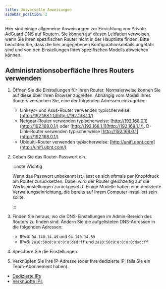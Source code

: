 ```yaml
---
title: Universelle Anweisungen
sidebar_position: 2
---
```


Hier sind einige allgemeine Anweisungen zur Einrichtung von Private AdGuard DNS auf Routern. Sie können auf diesen Leitfaden verweisen, wenn Sie Ihren spezifischen Router nicht in der Hauptliste finden. Bitte beachten Sie, dass die hier angegebenen Konfigurationsdetails ungefähr sind und von den Einstellungen Ihres spezifischen Modells abweichen können.

## Administrationsoberfläche Ihres Routers verwenden

1. Öffnen Sie die Einstellungen für Ihren Router. Normalerweise können Sie auf diese über Ihren Browser zugreifen. Abhängig vom Modell Ihres Routers versuchen Sie, eine der folgenden Adressen einzugeben:
   - Linksys- und Asus-Router verwenden typischerweise: [http://192.168.1.1](http://192.168.1.1/)
   - Netgear-Router verwenden typischerweise: [http://192.168.0.1](http://192.168.0.1/) oder [http://192.168.1.1](http://192.168.1.1/). D-Link-Router verwenden typischerweise [http://192.168.0.1](http://192.168.0.1/)
   - Ubiquiti-Router verwenden typischerweise: [http://unifi.ubnt.com](http://unifi.ubnt.com/)

2. Geben Sie das Router-Passwort ein.

   :::note Wichtig

   Wenn das Passwort unbekannt ist, lässt es sich oftmals per Knopfdruck am Router zurücksetzen. Dabei wird der Router gleichzeitig auf die Werkseinstellungen zurückgesetzt. Einige Modelle haben eine dedizierte Verwaltungseinrichtung, die bereits auf Ihrem Computer installiert sein sollte.

   :::

3. Finden Sie heraus, wo die DNS-Einstellungen im Admin-Bereich des Routers zu finden sind. Ändern Sie die aufgelisteten DNS-Adressen in die folgenden Adressen:
   - IPv4: `94.140.14.49` und `94.140.14.59`
   - IPv6: `2a10:50c0:0:0:0:0:ded:ff` und `2a10:50c0:0:0:0:0:dad:ff`

4. Speichern Sie die Einstellungen.

5. Verknüpfen Sie Ihre IP-Adresse (oder Ihre dedizierte IP, falls Sie ein Team-Abonnement haben).

- [Dedizierte IPs](/private-dns/connect-devices/other-options/dedicated-ip.md)
- [Verknüpfte IPs](/private-dns/connect-devices/other-options/linked-ip.md)
